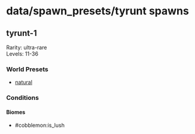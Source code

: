 # data/spawn_presets/tyrunt spawns  
  
## tyrunt-1  
Rarity: ultra-rare  
Levels: 11-36  
  
### World Presets  
* [natural](/data/world_presets/natural.md)  
  
### Conditions  
  
#### Biomes  
  * #cobblemon:is_lush
  
